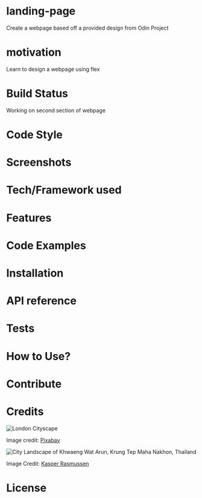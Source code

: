 # landing-page

Create a webpage based off a provided design from Odin Project

# motivation 

Learn to design a webpage using flex 

# Build Status

Working on second section of webpage

# Code Style

# Screenshots

# Tech/Framework used

# Features

# Code Examples

# Installation

# API reference

# Tests

# How to Use? 

# Contribute

# Credits

![London Cityscape](https://www.pexels.com/photo/460672/)

Image credit: [Pixabay](https://www.pexels.com/@pixabay/)

![City Landscape of Khwaeng Wat Arun, Krung Tep Maha Nakhon, Thailand](https://www.pexels.com/photo/city-landscape-1031659/)

Image Credit: [Kasper Rasmussen](https://www.pexels.com/@freestockpro/)

# License




